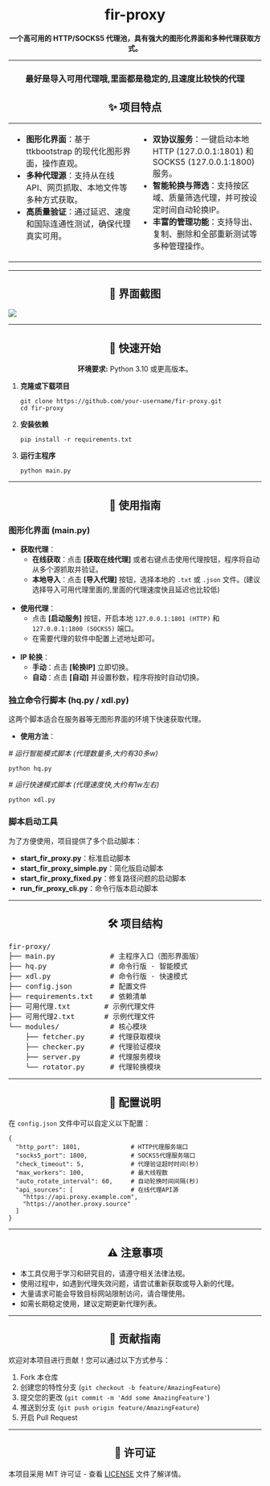 <div align="center">
  <h1>fir-proxy</h1>
  <p><strong>一个高可用的 HTTP/SOCKS5 代理池，具有强大的图形化界面和多种代理获取方式。</strong></p>
  <p>
   
  </p>
</div>

<hr/><h3 align="center">最好是导入可用代理哦,里面都是稳定的,且速度比较快的代理</h3>

<h2 align="center"> ✨ 项目特点 </h2>

<table border="0" cellpadding="10" cellspacing="0" width="100%">
  <tr valign="top">
    <td width="50%">
      <ul>
        <li><b>图形化界面</b>：基于 ttkbootstrap 的现代化图形界面，操作直观。</li>
        <li><b>多种代理源</b>：支持从在线API、网页抓取、本地文件等多种方式获取。</li>
        <li><b>高质量验证</b>：通过延迟、速度和国际连通性测试，确保代理真实可用。</li>
      </ul>
    </td>
    <td width="50%">
      <ul>
        <li><b>双协议服务</b>：一键启动本地 HTTP (127.0.0.1:1801) 和 SOCKS5 (127.0.0.1:1800) 服务。</li>
        <li><b>智能轮换与筛选</b>：支持按区域、质量筛选代理，并可按设定时间自动轮换IP。</li>
        <li><b>丰富的管理功能</b>：支持导出、复制、删除和全部重新测试等多种管理操作。</li>
      </ul>
    </td>
  </tr>
</table>

<hr/>

<h2 align="center"> 📸 界面截图 </h2>
<img src="img/代理池.png">
<p align="center">
  
</p>

<hr/>

<h2 align="center"> 🚀 快速开始 </h2>

<div align="center">
  <p><strong>环境要求:</strong> Python 3.10 或更高版本。</p>
</div>

<ol>
  <li>
    <strong>克隆或下载项目</strong>
<pre><code>git clone https://github.com/your-username/fir-proxy.git
cd fir-proxy</code></pre>
  </li>
  <li>
    <strong>安装依赖</strong>
<pre><code>pip install -r requirements.txt</code></pre>
  </li>
  <li>
    <strong>运行主程序</strong>
<pre><code>python main.py</code></pre>
  </li>
</ol>

<hr/>

<h2 align="center"> 📖 使用指南 </h2>

<h3 align="left">图形化界面 (main.py)</h3>

<ul>
  <li><b>获取代理</b>：
    <ul>
      <li><b>在线获取</b>：点击 <b>[获取在线代理]</b> 或者右键点击使用代理按钮，程序将自动从多个源抓取并验证。</li>
      <li><b>本地导入</b>：点击 <b>[导入代理]</b> 按钮，选择本地的 <code>.txt</code> 或 <code>.json</code> 文件。(建议选择导入可用代理里面的,里面的代理速度快且延迟也比较低)</li>
    </ul>
  </li>
  <br/>
  <li><b>使用代理</b>：
    <ul>
      <li>点击 <b>[启动服务]</b> 按钮，开启本地 <code>127.0.0.1:1801 (HTTP)</code> 和 <code>127.0.0.1:1800 (SOCKS5)</code> 端口。</li>
      <li>在需要代理的软件中配置上述地址即可。</li>
    </ul>
  </li>
  <br/>
  <li><b>IP 轮换</b>：
    <ul>
      <li><b>手动</b>：点击 <b>[轮换IP]</b> 立即切换。</li>
      <li><b>自动</b>：点击 <b>[自动]</b> 并设置秒数，程序将按时自动切换。</li>
    </ul>
  </li>
</ul>

<h3 align="left">独立命令行脚本 (hq.py / xdl.py)</h3>
<p>这两个脚本适合在服务器等无图形界面的环境下快速获取代理。</p>

<ul>
  <li><b>使用方法</b>：</li>
</ul>
<p><i># 运行智能模式脚本 (代理数量多,大约有30多w)</i></p>
<pre><code>python hq.py</code></pre>

<p><i># 运行快速模式脚本 (代理速度快,大约有1w左右)</i></p>
<pre><code>python xdl.py</code></pre>

<h3 align="left">脚本启动工具</h3>
<p>为了方便使用，项目提供了多个启动脚本：</p>
<ul>
  <li><b>start_fir_proxy.py</b>：标准启动脚本</li>
  <li><b>start_fir_proxy_simple.py</b>：简化版启动脚本</li>
  <li><b>start_fir_proxy_fixed.py</b>：修复路径问题的启动脚本</li>
  <li><b>run_fir_proxy_cli.py</b>：命令行版本启动脚本</li>
</ul>

<hr/>

<h2 align="center"> 🛠️ 项目结构 </h2>

<pre>
fir-proxy/
├── main.py             # 主程序入口（图形界面版）
├── hq.py               # 命令行版 - 智能模式
├── xdl.py              # 命令行版 - 快速模式
├── config.json         # 配置文件
├── requirements.txt    # 依赖清单
├── 可用代理.txt        # 示例代理文件
├── 可用代理2.txt       # 示例代理文件
└── modules/            # 核心模块
    ├── fetcher.py      # 代理获取模块
    ├── checker.py      # 代理验证模块
    ├── server.py       # 代理服务模块
    └── rotator.py      # 代理轮换模块
</pre>

<hr/>

<h2 align="center"> 📝 配置说明 </h2>

<p>在 <code>config.json</code> 文件中可以自定义以下配置：</p>

<pre><code>{
  "http_port": 1801,              # HTTP代理服务端口
  "socks5_port": 1800,            # SOCKS5代理服务端口
  "check_timeout": 5,             # 代理验证超时时间(秒)
  "max_workers": 100,             # 最大线程数
  "auto_rotate_interval": 60,     # 自动轮换时间间隔(秒)
  "api_sources": [                # 在线代理API源
    "https://api.proxy.example.com",
    "https://another.proxy.source"
  ]
}</code></pre>

<hr/>

<h2 align="center"> ⚠️ 注意事项 </h2>

<ul>
  <li>本工具仅用于学习和研究目的，请遵守相关法律法规。</li>
  <li>使用过程中，如遇到代理失效问题，请尝试重新获取或导入新的代理。</li>
  <li>大量请求可能会导致目标网站限制访问，请合理使用。</li>
  <li>如需长期稳定使用，建议定期更新代理列表。</li>
</ul>

<hr/>

<h2 align="center"> 🤝 贡献指南 </h2>

<p>欢迎对本项目进行贡献！您可以通过以下方式参与：</p>

<ol>
  <li>Fork 本仓库</li>
  <li>创建您的特性分支 (<code>git checkout -b feature/AmazingFeature</code>)</li>
  <li>提交您的更改 (<code>git commit -m 'Add some AmazingFeature'</code>)</li>
  <li>推送到分支 (<code>git push origin feature/AmazingFeature</code>)</li>
  <li>开启 Pull Request</li>
</ol>

<hr/>

<h2 align="center"> 📄 许可证 </h2>

<p>本项目采用 MIT 许可证 - 查看 <a href="LICENSE">LICENSE</a> 文件了解详情。